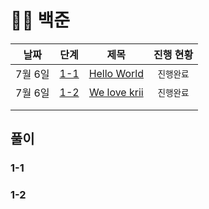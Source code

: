 # 🧑‍💻 백준

|  날짜   |    단계     |                         제목                          | 진행 현황  |
| :-----: | :---------: | :---------------------------------------------------: | :--------: |
| 7월 6일 | [1-1](#1-1) |  [Hello World](https://www.acmicpc.net/problem/2557)  | `진행완료` |
| 7월 6일 | [1-2](#1-2) | [We love krii](https://www.acmicpc.net/problem/10718) | `진행완료` |
|         |             |                                                       |            |
|         |             |                                                       |            |



## 풀이

### 1-1



### 1-2



